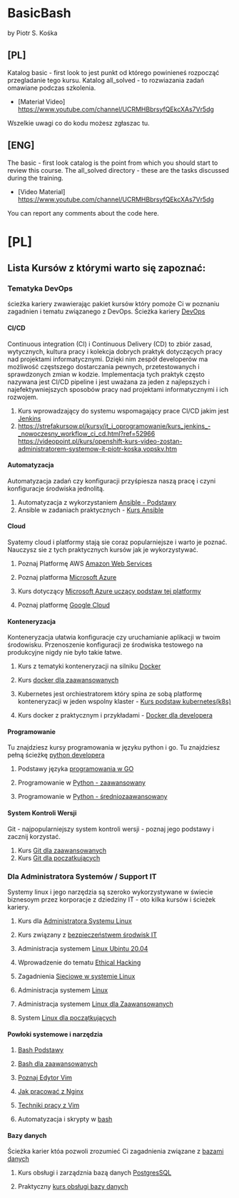 # BasicBash
by Piotr S. Kośka

## [PL]
Katalog basic - first look to jest punkt od którego powinieneś rozpocząć przegladanie tego kursu.
Katalog all_solved - to rozwiazania zadań omawiane podczas szkolenia.

* [Materiał Video] https://www.youtube.com/channel/UCRMHBbrsyfQEkcXAs7Vr5dg

Wszelkie uwagi co do kodu możesz zgłaszac tu.

## [ENG]

The basic - first look catalog is the point from which you should start to review this course.
The all_solved directory - these are the tasks discussed during the training.

* [Video Material] https://www.youtube.com/channel/UCRMHBbrsyfQEkcXAs7Vr5dg

You can report any comments about the code here.

# [PL]

## Lista Kursów z którymi warto się zapoznać:

### Tematyka DevOps
ścieżka kariery zwawierając pakiet kursów który pomoże Ci w poznaniu zagadnien i tematu związanego z DevOps.
Ścieżka kariery [DevOps](https://strefakursow.pl/sciezki_kariery/devops_engineer.html?ref=52966)

#### **CI/CD**
Continuous integration (CI) i Continuous Delivery (CD) to zbiór zasad, wytycznych, kultura pracy i kolekcja dobrych praktyk dotyczących pracy nad projektami informatycznymi. Dzięki nim zespół developerów ma możliwość częstszego dostarczania pewnych, przetestowanych i sprawdzonych zmian w kodzie. Implementacja tych praktyk często nazywana jest CI/CD pipeline i jest uważana za jeden z najlepszych i najefektywniejszych sposobów pracy nad projektami informatycznymi i ich rozwojem.

1. Kurs wprowadzający do systemu wspomagający prace CI/CD jakim jest [Jenkins](https://videopoint.pl/kurs/jenkins-kurs-video-zostan-administratorem-systemow-it-piotr-koska,vpuppe.htm)
2. https://strefakursow.pl/kursy/it_i_oprogramowanie/kurs_jenkins_-_nowoczesny_workflow_ci_cd.html?ref=52966
https://videopoint.pl/kurs/openshift-kurs-video-zostan-administratorem-systemow-it-piotr-koska,vopskv.htm


#### **Automatyzacja**
Automatyzacja zadań czy konfiguracji przyśpiesza naszą pracę i czyni konfiguracje środwiska jednolitą.

1. Automatyzacja z wykorzystaniem [Ansible - Podstawy](https://videopoint.pl/kurs/ansible-kurs-video-automatyzacja-w-it-od-podstaw-piotr-koska,vansib.htm)
2. Ansible w zadaniach praktycznych - [Kurs Ansible](https://strefakursow.pl/kursy/programowanie/kurs_ansible_-_automatyzacja_zadan_w_praktyce.html?ref=52966)

#### **Cloud**
Syatemy cloud i platformy stają sie coraz popularniejsze i warto je poznać. Nauczysz sie z tych praktycznych kursów jak je wykorzystywać.  

1. Poznaj Platformę AWS [Amazon Web Services](https://videopoint.pl/kurs/amazon-web-services-aws-kurs-video-zostan-administratorem-systemow-it-piotr-koska,vawses.htm)

2. Poznaj platforma [Microsoft Azure](https://videopoint.pl/kurs/microsoft-azure-kurs-video-zostan-administratorem-systemow-it-piotr-tenyszyn,vmsazu.htm)

3. Kurs dotyczący [Microsoft Azure uczący podstaw tej platformy](https://strefakursow.pl/kursy/it_i_oprogramowanie/kurs_microsoft_azure_od_podstaw.html?ref=52966)

4. Poznaj platformę [Google Cloud](https://videopoint.pl/kurs/google-cloud-kurs-video-zostan-administratorem-systemow-it-piotr-tenyszyn,vgoclo.htm)


#### **Konteneryzacja**
Konteneryzacja ułatwia konfiguracje czy uruchamianie aplikacji w twoim środowisku. Przenoszenie konfiguracji ze środwiska testowego na produkcyjne nigdy nie było takie łatwe.  

1. Kurs z tematyki konteneryzacji na silniku [Docker](https://videopoint.pl/kurs/docker-kurs-video-zostan-administratorem-systemow-it-piotr-tenyszyn,vdockv.htm)

2. Kurs [docker dla zaawansowanych](https://strefakursow.pl/kursy/programowanie/kurs_docker_dla_zaawansowanych.html?ref=52966)

3. Kubernetes jest orchiestratorem który spina ze sobą platformę konteneryzacji w jeden wspolny klaster - [Kurs podstaw kubernetes(k8s)](https://strefakursow.pl/kursy/it_i_oprogramowanie/kurs_kubernetes_od_podstaw_-_zarzadzanie_i_automatyzacja_kontenerow.html?ref=52966)

4. Kurs docker z praktycznym i przykładami - [Docker dla developera](https://strefakursow.pl/kursy/programowanie/kurs_docker_-_srodowiska_developerskie.html?ref=52966)

#### **Programowanie**
Tu znajdziesz kursy programowania w języku python i go. Tu znajdziesz pełną ścieżkę [python developera](https://strefakursow.pl/sciezki_kariery/python_developer.html?ref=52966)

1. Podstawy języka [programowania w GO](https://strefakursow.pl/kursy/programowanie/fundamenty_programowania_w_jezyku_go.html?ref=52966)

2. Programowanie w [Python - zaawansowany](https://strefakursow.pl/kursy/programowanie/kurs_python_-_zaawansowany.html?ref=52966)
3. Programowanie w [Python - średniozaawansowany](https://strefakursow.pl/kursy/programowanie/kurs_python_-_sredniozaawansowany.html?ref=52966)

#### **System Kontroli Wersji**
Git - najpopularniejszy system kontroli wersji - poznaj jego podstawy i zacznij korzystać.

1. Kurs [Git dla zaawansowanych](https://strefakursow.pl/kursy/programowanie/kurs_git_dla_zaawansowanych.html?ref=52966)
2. Kurs [Git dla poczatkujących](https://strefakursow.pl/kursy/programowanie/kurs_git_dla_poczatkujacych.html?ref=52966)


### Dla Administratora Systemów / Support IT
Systemy linux i jego narzędzia są szeroko wykorzystywane w świecie biznesoym przez korporacje z dziedziny IT - oto kilka kursów i ścieżek kariery.
1. Kurs dla [Administratora Systemu Linux](https://strefakursow.pl/sciezki_kariery/administrator_linux.html?ref=52966)

2. Kurs związany z [bezpieczeństwem środwisk IT](https://strefakursow.pl/sciezki_kariery/ekspert_ds_cyberbezpieczenstwa.html?ref=52966)

3. Administracja systemem [Linux Ubintu 20.04](https://videopoint.pl/kurs/ubuntu-20-04-kurs-video-zostan-administratorem-systemow-it-piotr-koska,vubun2.htm)

4. Wprowadzenie do tematu [Ethical Hacking](https://strefakursow.pl/kursy/it_i_oprogramowanie/kurs_ethical_hacking_i_cyberbezpieczenstwo_od_podstaw.html?ref=52966)

5. Zagadnienia [Sieciowe w systemie Linux](https://strefakursow.pl/kursy/it_i_oprogramowanie/kurs_podstawy_networkingu_oraz_konfiguracji_sieci_w_linux.html?ref=52966)

6. Administracja systemem [Linux](https://strefakursow.pl/kursy/it_i_oprogramowanie/administracja_serwerem_linux.html?ref=52966)

7. Administracja systemem [Linux dla Zaawansowanych](https://strefakursow.pl/kursy/it_i_oprogramowanie/zaawansowana_administracja_systemem_linux.html?ref=52966)

8. System [Linux dla początkujących](https://strefakursow.pl/kursy/it_i_oprogramowanie/kurs_linux_dla_poczatkujacych.html?ref=52966)

#### **Powłoki systemowe i narzędzia**

1. [Bash Podstawy](https://videopoint.pl/kurs/bash-kurs-video-zostan-administratorem-systemow-it-piotr-koska-piotr-tenyszyn,vbashv.htm)

2. [Bash dla zaawansowanych](https://videopoint.pl/kurs/bash-techniki-zaawansowane-kurs-video-zostan-administratorem-systemow-it-piotr-koska,vbashz.htm)

3. [Poznaj Edytor Vim](https://videopoint.pl/kurs/vim-kurs-video-zostan-administratorem-systemow-it-piotr-koska-piotr-tenyszyn,vvimv.htm)

6. [Jak pracować z Nginx](https://strefakursow.pl/kursy/it_i_oprogramowanie/kurs_nginx_-_wydajne_serwery_od_podstaw.html?ref=52966)

7. [Techniki pracy z Vim](https://strefakursow.pl/kursy/programowanie/kurs_vim_-_techniki_pracy.html?ref=52966)

8. Automatyzacja i skrypty w [bash](https://strefakursow.pl/kursy/programowanie/kurs_bash_-_skrypty_i_automatyzacja.html?ref=52966)

#### **Bazy danych**
Ścieżka karier któa pozwoli zrozumieć Ci zagadnienia związane z [bazami danych](https://strefakursow.pl/sciezki_kariery/administrator_baz_danych.html)

1. Kurs obsługi i zarządznia bazą danych [PostgresSQL](https://videopoint.pl/kurs/postgresql-kurs-video-zostan-administratorem-systemow-it-piotr-tenyszyn,vpostz.htm)

2. Praktyczny [kurs obsługi bazy danych](https://strefakursow.pl/kursy/programowanie/kurs_postgresql_-_administracja_bazami_danych.html?ref=52966)
